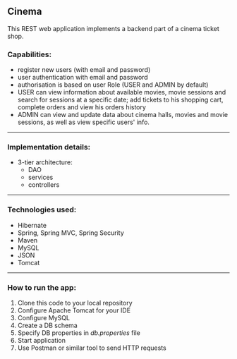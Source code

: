 ## Cinema

This REST web application implements a backend part of a cinema ticket shop.

### Capabilities:

- register new users (with email and password)
- user authentication with email and password
- authorisation is based on user Role (USER and ADMIN by default) 
- USER can view information about available movies, movie sessions and search for sessions at a specific date; add tickets to his shopping cart, complete orders and view his orders history
- ADMIN can view and update data about cinema halls, movies and movie sessions, as well as view specific users' info. 

-----------------------------------  

### Implementation details:

- 3-tier architecture:
    - DAO
    - services
    - controllers

________________

### Technologies used:

- Hibernate
- Spring, Spring MVC, Spring Security
- Maven
- MySQL
- JSON
- Tomcat

--------------

### How to run the app:

1. Clone this code to your local repository
2. Configure Apache Tomcat for your IDE
3. Configure MySQL
4. Create a DB schema
5. Specify DB properties in *db.properties* file
6. Start application
7. Use Postman or similar tool to send HTTP requests
